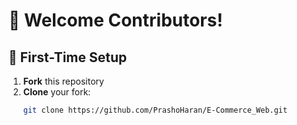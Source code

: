 # 👋 Welcome Contributors!

## 🚀 First-Time Setup
1. **Fork** this repository
2. **Clone** your fork:
   ```bash
   git clone https://github.com/PrashoHaran/E-Commerce_Web.git